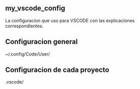 ## my_vscode_config
La configuracion que uso para VSCODE con las explicaciones correspondientes.

## Configuracion general
~/.config/Code/User/

## Configuracion de cada proyecto
.vscode/
